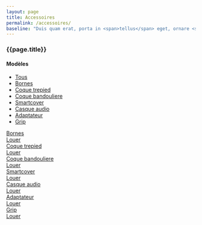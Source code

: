 ```yaml
---
layout: page
title: Accessoires
permalink: /accessoires/
baseline: "Duis quam erat, porta in <span>tellus</span> eget, ornare <span>hendrerit</span> nulla.<br>Quisque <span>pretium</span> enim quis justo <span>vehicula</span> congue."
---
```


<div class="container">
    <div class="row">
        <div class="col-md-3 hidden-sm hidden-xs">
          <div class="ec-filters-menu">
            <h3 class="section-title no-margin-top">{{page.title}}</h3>
            <h4>Modèles</h4>
            <ul>
              <li><a href="javascript:void(0);" class="filter" data-filter="all">Tous</a></li>
              <li><a href="javascript:void(0);" class="filter" data-filter=".category-bornes">Bornes</a></li>
              <li><a href="javascript:void(0);" class="filter" data-filter=".category-coque-trepied">Coque trepied</a></li>
              <li><a href="javascript:void(0);" class="filter" data-filter=".category-coque-bandouliere">Coque bandouliere</a></li>
              <li><a href="javascript:void(0);" class="filter" data-filter=".category-smartcover">Smartcover</a></li>
              <li><a href="javascript:void(0);" class="filter" data-filter=".category-casque-audio">Casque audio</a></li>
              <li><a href="javascript:void(0);" class="filter" data-filter=".category-adaptateur">Adaptateur</a></li>
              <li><a href="javascript:void(0);" class="filter" data-filter=".category-grip">Grip</a></li>
            </ul>
          </div>
        </div>
        <div class="col-md-9">
            <div class="row" id="Container">
                <div class="col-sm-4 mix category-bornes" data-price="64900" data-date="20130521" data-popularity="3">
                    <div class="ec-box">
                        <div class="ec-box-header"><a href="#">Bornes</a></div>
                        <a href="#"><img src="{{ '/img/demo/e_img01.jpg' | prepend: site.baseurl }}" alt=""></a>
                        <div class="ec-box-footer text-center">
                            <a href="#" class="btn btn-ar btn-primary btn-sm"><i class="fa fa-shopping-cart"></i> Louer</a>
                        </div>
                    </div>
                </div>
                <div class="col-sm-4 mix category-coque-trepied" data-price="4999" data-date="20130421" data-popularity="8">
                    <div class="ec-box">
                        <div class="ec-box-header"><a href="#">Coque trepied</a></div>
                        <a href="#"><img src="{{ '/img/demo/e_img02.jpg' | prepend: site.baseurl }}" alt=""></a>
                        <div class="ec-box-footer text-center">
                            <a href="#" class="btn btn-ar btn-primary btn-sm"><i class="fa fa-shopping-cart"></i> Louer</a>
                        </div>
                    </div>
                </div>
                <div class="col-sm-4 mix category-coque-bandouliere" data-price="24999" data-date="20121409" data-popularity="7">
                    <div class="ec-box">
                        <div class="ec-box-header"><a href="#">Coque bandouliere</a></div>
                        <a href="#"><img src="{{ '/img/demo/e_img03.jpg' | prepend: site.baseurl }}" alt=""></a>
                        <div class="ec-box-footer text-center">
                            <a href="#" class="btn btn-ar btn-primary btn-sm"><i class="fa fa-shopping-cart"></i> Louer</a>
                        </div>
                    </div>
                </div>
                <div class="col-sm-4 mix category-smartcover" data-price="9995" data-date="20130521" data-popularity="10">
                    <div class="ec-box">
                        <div class="ec-box-header"><a href="#">Smartcover</a></div>
                        <a href="#"><img src="{{ '/img/demo/e_img04.jpg' | prepend: site.baseurl }}" alt=""></a>
                        <div class="ec-box-footer text-center">
                            <a href="#" class="btn btn-ar btn-primary btn-sm"><i class="fa fa-shopping-cart"></i> Louer</a>
                        </div>
                    </div>
                </div>
                <div class="col-sm-4 mix category-casque-audio" data-price="22400" data-date="20111225" data-popularity="9">
                    <div class="ec-box">
                        <div class="ec-box-header"><a href="#">Casque audio</a></div>
                        <a href="#"><img src="{{ '/img/demo/e_img05.jpg' | prepend: site.baseurl }}" alt=""></a>
                        <div class="ec-box-footer text-center">
                            <a href="#" class="btn btn-ar btn-primary btn-sm"><i class="fa fa-shopping-cart"></i> Louer</a>
                        </div>
                    </div>
                </div>
                <div class="col-sm-4 mix category-adaptateur" data-price="49999" data-date="20140102" data-popularity="12">
                    <div class="ec-box">
                        <div class="ec-box-header"><a href="#">Adaptateur</a></div>
                        <a href="#"><img src="{{ '/img/demo/e_img06.jpg' | prepend: site.baseurl }}" alt=""></a>
                        <div class="ec-box-footer text-center">
                            <a href="#" class="btn btn-ar btn-primary btn-sm"><i class="fa fa-shopping-cart"></i> Louer</a>
                        </div>
                    </div>
                </div>
                <div class="col-sm-4 mix category-grip" data-price="49999" data-date="20140102" data-popularity="12">
                    <div class="ec-box">
                        <div class="ec-box-header"><a href="#">Grip</a></div>
                        <a href="#"><img src="{{ '/img/demo/e_img06.jpg' | prepend: site.baseurl }}" alt=""></a>
                        <div class="ec-box-footer text-center">
                            <a href="#" class="btn btn-ar btn-primary btn-sm"><i class="fa fa-shopping-cart"></i> Louer</a>
                        </div>
                    </div>
                </div>
            </div>
        </div>
    </div>
</div> <!-- container -->